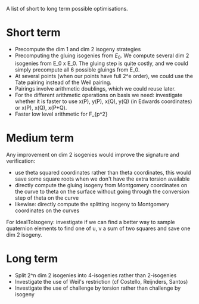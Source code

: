 A list of short to long term possible optimisations.

# Short term

- Precompute the dim 1 and dim 2 isogeny strategies
- Precomputing the gluing isogenies from $E_0$.
  We compute several dim 2 isogenies from E_0 x E_0. The gluing step is
  quite costly, and we could simply precompute all 6 possible gluings from
  E_0.
- At several points (when our points have full 2^e order), we could use the Tate pairing instead of the Weil pairing.
- Pairings involve arithmetic doublings, which we could reuse later.
- For the different arithmetic operations on basis we need: investigate whether it is faster to use x(P), y(P), x(Q), y(Q) (in Edwards coordinates) or x(P), x(Q), x(P+Q).
- Faster low level arithmetic for F_{p^2}

# Medium term

Any improvement on dim 2 isogenies would improve the signature and verification:
- use theta squared coordinates rather than theta coordinates, this would save some square roots when we don't have the extra torsion available
- directly compute the gluing isogeny from Montgomery coordinates on the curve to theta on the surface without going through the conversion step of theta on the curve
- likewise: directly compute the splitting isogeny to Montgomery coordinates on the curves

For IdealToIsogeny: investigate if we can find a better way to sample quaternion elements to find one of u, v a sum of two squares and save one dim 2 isogeny.

# Long term

- Split 2^n dim 2 isogenies into 4-isogenies rather than 2-isogenies
- Investigate the use of Weil's restriction (cf Costello, Reijnders, Santos)
- Investigate the use of challenge by torsion rather than challenge by isogeny

